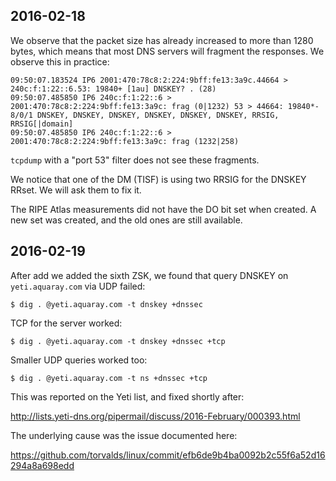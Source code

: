 2016-02-18
----
We observe that the packet size has already increased to more than
1280 bytes, which means that most DNS servers will fragment the
responses. We observe this in practice:

    09:50:07.183524 IP6 2001:470:78c8:2:224:9bff:fe13:3a9c.44664 > 240c:f:1:22::6.53: 19840+ [1au] DNSKEY? . (28)
    09:50:07.485850 IP6 240c:f:1:22::6 > 2001:470:78c8:2:224:9bff:fe13:3a9c: frag (0|1232) 53 > 44664: 19840*- 8/0/1 DNSKEY, DNSKEY, DNSKEY, DNSKEY, DNSKEY, DNSKEY, RRSIG, RRSIG[|domain]
    09:50:07.485850 IP6 240c:f:1:22::6 > 2001:470:78c8:2:224:9bff:fe13:3a9c: frag (1232|258)

`tcpdump` with a "port 53" filter does not see these fragments.

We notice that one of the DM (TISF) is using two RRSIG for the DNSKEY
RRset. We will ask them to fix it.

The RIPE Atlas measurements did not have the DO bit set when created.
A new set was created, and the old ones are still available.

2016-02-19
----
After add we added the sixth ZSK, we found that query DNSKEY on
`yeti.aquaray.com` via UDP failed:

    $ dig . @yeti.aquaray.com -t dnskey +dnssec 

TCP for the server worked:

    $ dig . @yeti.aquaray.com -t dnskey +dnssec +tcp

Smaller UDP queries worked too:

    $ dig . @yeti.aquaray.com -t ns +dnssec +tcp

This was reported on the Yeti list, and fixed shortly after:

http://lists.yeti-dns.org/pipermail/discuss/2016-February/000393.html

The underlying cause was the issue documented here:

https://github.com/torvalds/linux/commit/efb6de9b4ba0092b2c55f6a52d16294a8a698edd

